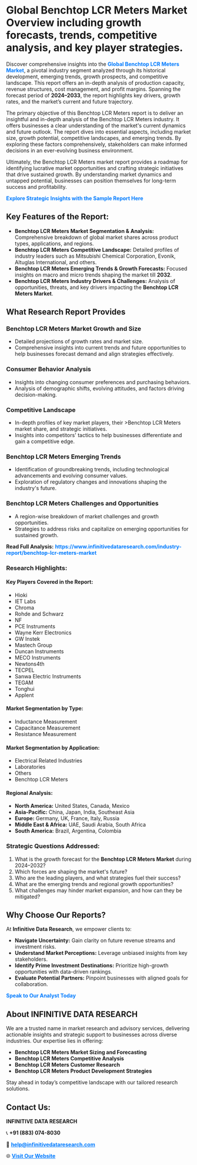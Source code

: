 <h1>Global Benchtop LCR Meters Market Overview including growth forecasts, trends, competitive analysis, and key player strategies.</h1>
<p>
Discover comprehensive insights into the 
<a href="https://www.infinitivedataresearch.com/industry-report/benchtop-lcr-meters-market" rel="dofollow" style="color: #007BFF; text-decoration: none;"><strong>Global Benchtop LCR Meters Market</strong></a>, a pivotal industry segment analyzed through its historical development, emerging trends, growth prospects, and competitive landscape. This report offers an in-depth analysis of production capacity, revenue structures, cost management, and profit margins. Spanning the forecast period of <strong>2024–2033</strong>, the report highlights key drivers, growth rates, and the market’s current and future trajectory.
</p>
<p>
The primary objective of this Benchtop LCR Meters report is to deliver an insightful and in-depth analysis of the Benchtop LCR Meters industry. It offers businesses a clear understanding of the market's current dynamics and future outlook. The report dives into essential aspects, including market size, growth potential, competitive landscapes, and emerging trends. By exploring these factors comprehensively, stakeholders can make informed decisions in an ever-evolving business environment.
</p>
<p>
Ultimately, the Benchtop LCR Meters market report provides a roadmap for identifying lucrative market opportunities and crafting strategic initiatives that drive sustained growth. By understanding market dynamics and untapped potential, businesses can position themselves for long-term success and profitability.
</p>
<p>
<a href="https://www.infinitivedataresearch.com/request-sample/reportId=107598" style="color: #007BFF; text-decoration: none;"><strong>Explore Strategic Insights with the Sample Report Here</strong></a>
</p>

<h2>Key Features of the Report:</h2>
<ul>
<li><strong>Benchtop LCR Meters Market Segmentation & Analysis:</strong> Comprehensive breakdown of global market shares across product types, applications, and regions.</li>
<li><strong>Benchtop LCR Meters Competitive Landscape:</strong> Detailed profiles of industry leaders such as Mitsubishi Chemical Corporation, Evonik, Altuglas International, and others.</li>
<li><strong>Benchtop LCR Meters Emerging Trends & Growth Forecasts:</strong> Focused insights on macro and micro trends shaping the market till <strong>2032</strong>.</li>
<li><strong>Benchtop LCR Meters Industry Drivers & Challenges:</strong> Analysis of opportunities, threats, and key drivers impacting the <strong>Benchtop LCR Meters Market</strong>.</li>
</ul>

<h2>What Research Report Provides</h2>
<h3>Benchtop LCR Meters Market Growth and Size</h3>
<ul>
<li>Detailed projections of growth rates and market size.</li>
<li>Comprehensive insights into current trends and future opportunities to help businesses forecast demand and align strategies effectively.</li>
</ul>

<h3>Consumer Behavior Analysis</h3>
<ul>
<li>Insights into changing consumer preferences and purchasing behaviors.</li>
<li>Analysis of demographic shifts, evolving attitudes, and factors driving decision-making.</li>
</ul>

<h3>Competitive Landscape</h3>
<ul>
<li>In-depth profiles of key market players, their >Benchtop LCR Meters market share, and strategic initiatives.</li>
<li>Insights into competitors' tactics to help businesses differentiate and gain a competitive edge.</li>
</ul>

<h3>Benchtop LCR Meters Emerging Trends</h3>
<ul>
<li>Identification of groundbreaking trends, including technological advancements and evolving consumer values.</li>
<li>Exploration of regulatory changes and innovations shaping the industry's future.</li>
</ul>

<h3>Benchtop LCR Meters Challenges and Opportunities</h3>
<ul>
<li>A region-wise breakdown of market challenges and growth opportunities.</li>
<li>Strategies to address risks and capitalize on emerging opportunities for sustained growth.</li>
</ul>
<p><strong>Read Full Analysis:</strong> <a href="https://www.infinitivedataresearch.com/industry-report/benchtop-lcr-meters-market" rel="dofollow" style="color: #007BFF; text-decoration: none;"><strong>https://www.infinitivedataresearch.com/industry-report/benchtop-lcr-meters-market</strong></a></p>
<h3>Research Highlights:</h3>
<h4>Key Players Covered in the Report:</h4>
<ul><li>Hioki</li><li>IET Labs</li><li>Chroma</li><li>Rohde and Schwarz</li><li>NF</li><li>PCE Instruments</li><li>Wayne Kerr Electronics</li><li>GW Instek</li><li>Mastech Group</li><li>Duncan Instruments</li><li>MECO Instruments</li><li>Newtons4th</li><li>TECPEL</li><li>Sanwa Electric Instruments</li><li>TEGAM</li><li>Tonghui</li><li>Applent</li></ul>
<h4>Market Segmentation by Type:</h4>
<ul><li>Inductance Measurement</li><li>Capacitance Measurement</li><li>Resistance Measurement</li></ul>
<h4>Market Segmentation by Application:</h4>
<ul><li>Electrical Related Industries</li><li>Laboratories</li><li>Others</li><li>Benchtop LCR Meters</li></ul>

<h4>Regional Analysis:</h4>
<ul>
<li><strong>North America:</strong> United States, Canada, Mexico</li>
<li><strong>Asia-Pacific:</strong> China, Japan, India, Southeast Asia</li>
<li><strong>Europe:</strong> Germany, UK, France, Italy, Russia</li>
<li><strong>Middle East & Africa:</strong> UAE, Saudi Arabia, South Africa</li>
<li><strong>South America:</strong> Brazil, Argentina, Colombia</li>
</ul>

<h3>Strategic Questions Addressed:</h3>
<ol>
<li>What is the growth forecast for the <strong>Benchtop LCR Meters Market</strong> during 2024–2032?</li>
<li>Which forces are shaping the market's future?</li>
<li>Who are the leading players, and what strategies fuel their success?</li>
<li>What are the emerging trends and regional growth opportunities?</li>
<li>What challenges may hinder market expansion, and how can they be mitigated?</li>
</ol>

<h2>Why Choose Our Reports?</h2>
<p>At <strong>Infinitive Data Research</strong>, we empower clients to:</p>
<ul>
<li><strong>Navigate Uncertainty:</strong> Gain clarity on future revenue streams and investment risks.</li>
<li><strong>Understand Market Perceptions:</strong> Leverage unbiased insights from key stakeholders.</li>
<li><strong>Identify Prime Investment Destinations:</strong> Prioritize high-growth opportunities with data-driven rankings.</li>
<li><strong>Evaluate Potential Partners:</strong> Pinpoint businesses with aligned goals for collaboration.</li>
</ul>
<p><a href="https://www.infinitivedataresearch.com/industry-report/benchtop-lcr-meters-market" rel="dofollow" style="color: #007BFF; text-decoration: none;"><strong>Speak to Our Analyst Today</strong></a></p>

<h2>About INFINITIVE DATA RESEARCH</h2>
<p>We are a trusted name in market research and advisory services, delivering actionable insights and strategic support to businesses across diverse industries. Our expertise lies in offering:</p>
<ul>
<li><strong>Benchtop LCR Meters Market Sizing and Forecasting</strong></li>
<li><strong>Benchtop LCR Meters Competitive Analysis</strong></li>
<li><strong>Benchtop LCR Meters Customer Research</strong></li>
<li><strong>Benchtop LCR Meters Product Development Strategies</strong></li>
</ul>
<p>Stay ahead in today’s competitive landscape with our tailored research solutions.</p>

<h2>Contact Us:</h2>
<p><strong>INFINITIVE DATA RESEARCH</strong></p>
<p>📞 <strong>+91 (883) 074-8030</strong></p>
<p>📧 <strong><a href="mailto:help@infinitivedataresearch.com" style="color: #007BFF;">help@infinitivedataresearch.com</a></strong></p>
<p>🌐 <strong><a href="https://www.infinitivedataresearch.com" rel="dofollow" style="color: #007BFF;">Visit Our Website</a></strong></p>